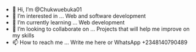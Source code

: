 - 👋 Hi, I’m @Chukwuebuka01
- 👀 I’m interested in ... Web and software development 
- 🌱 I’m currently learning ... Web development 
- 💞️ I’m looking to collaborate on ... Projects that will help me improve on my skills 
- 📫 How to reach me ... Write me here or WhatsApp +2348140790489 

<!---
Chukwuebuka01/Chukwuebuka01 is a ✨ special ✨ repository because its `README.md` (this file) appears on your GitHub profile.
You can click the Preview link to take a look at your changes.
--->
